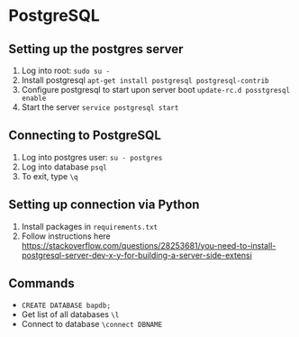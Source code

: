 #

# PostgreSQL
## Setting up the postgres server
1. Log into root: `sudo su -`
2. Install postgresql `apt-get install postgresql postgresql-contrib`
3. Configure postgresql to start upon server boot `update-rc.d posstgresql enable`
4. Start the server `service postgresql start`

## Connecting to PostgreSQL
1. Log into postgres user: `su - postgres`
2. Log into database `psql`
3. To exit, type `\q`

## Setting up connection via Python
1. Install packages in `requirements.txt`
2. Follow instructions here https://stackoverflow.com/questions/28253681/you-need-to-install-postgresql-server-dev-x-y-for-building-a-server-side-extensi

## Commands
- `CREATE DATABASE bapdb;`
- Get list of all databases `\l`
- Connect to database `\connect DBNAME`
